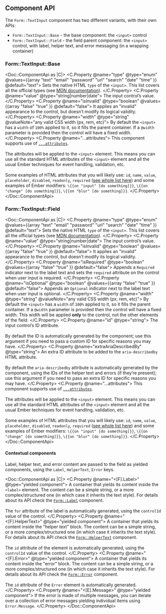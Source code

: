 ## Component API 

The `Form::TextInput` component has two different variants, with their own APIs:

- `Form::TextInput::Base` - the base component: the `<input>` control
- `Form::TextInput::Field` - the field parent component: the `<input>` control, with label, helper text, and error messaging (in a wrapping container)

### Form::TextInput::Base

<Doc::ComponentApi as |C|>
  <C.Property @name="type" @type="enum" @values={{array "text" "email" "password" "url" "search" "date" "time" }} @default="text">
    Sets the native HTML `type` of the `<input>`. This list covers all the official types (see [MDN documentation](https://developer.mozilla.org/en-US/docs/Web/HTML/Element/input)).
  </C.Property>
  <C.Property @name="value" @type="string|number|date">
    The input control’s value.
  </C.Property>
  <C.Property @name="isInvalid" @type="boolean" @values={{array "false" "true" }} @default="false">
    It applies an "invalid" appearance to the control, but doesn’t modify its logical validity.
  </C.Property>
  <C.Property @name="width" @type="string" @valueNote="any valid CSS width (px, rem, etc)">
    By default the `<input>` has a `width` of `100%` applied to it, so it fills the parent container. If a `@width` parameter is provided then the control will have a fixed width.
  </C.Property>
  <C.Property @name="...attributes">
    This component supports use of [`...attributes`](https://guides.emberjs.com/release/in-depth-topics/patterns-for-components/#toc_attribute-ordering).
    <br/><br/>
    The attributes will be applied to the `<input>` element. This means you can use all the standard HTML attributes of the `<input>` element and all the usual Ember techniques for event handling, validation, etc.
    <br/><br/>
    Some examples of HTML attributes that you will likely use: `id`, `name`, `value`, `placeholder`, `disabled`, `readonly`, `required` ([see whole list here](https://developer.mozilla.org/en-US/docs/Web/HTML/Element/input#attributes)) and some examples of Ember modifiers: `\{{on "input" [do something]}}`, `\{{on "change" [do something]}}`, `\{{on "blur" [do something]}}`.
  </C.Property>
</Doc::ComponentApi>

### Form::TextInput::Field

<Doc::ComponentApi as |C|>
  <C.Property @name="type" @type="enum" @values={{array "text" "email" "password" "url" "search" "date" "time" }} @default="text">
    Sets the native HTML `type` of the `<input>`. This list covers all the official types (see [MDN documentation](https://developer.mozilla.org/en-US/docs/Web/HTML/Element/input)).
  </C.Property>
  <C.Property @name="value" @type="string|number|date">
    The input control’s value.
  </C.Property>
  <C.Property @name="isInvalid" @type="boolean" @values={{array "false" "true" }} @default="false">
    It applies an "invalid" appearance to the control, but doesn’t modify its logical validity.
  </C.Property>
  <C.Property @name="isRequired" @type="boolean" @values={{array "false" "true" }} @default="false">
    Appends a `Required` indicator next to the label text and sets the `required` attribute on the control when user input is required.
  </C.Property>
  <C.Property @name="isOptional" @type="boolean" @values={{array "false" "true" }} @default="false">
    Appends an `Optional` indicator next to the label text when user input is optional.
  </C.Property>
  <C.Property @name="width" @type="string" @valueNote="any valid CSS width (px, rem, etc)">
    By default the `<input>` has a `width` of `100%` applied to it, so it fills the parent container. If a `@width` parameter is provided then the control will have a fixed width. This width will be applied **only** to the control, not the other elements of the field.
  </C.Property>
  <C.Property @name="id" @type="string">
    The input control’s ID attribute.
    <br/><br/>
    By default the ID is automatically generated by the component; use this argument if you need to pass a custom ID for specific reasons you may have.
  </C.Property>
  <C.Property @name="extraAriaDescribedBy" @type="string">
    An extra ID attribute to be added to the `aria-describedby` HTML attribute.
    <br/><br/>
    By default the `aria-describedby` attribute is automatically generated by the component, using the IDs of the helper text and errors (if they’re present); use this argument if you need to pass an extra ID for specific reasons you may have.
  </C.Property>
  <C.Property @name="...attributes">
    This component supports use of [`...attributes`](https://guides.emberjs.com/release/in-depth-topics/patterns-for-components/#toc_attribute-ordering).
    <br/><br/>
    The attributes will be applied to the `<input>` element. This means you can use all the standard HTML attributes of the `<input>` element and all the usual Ember techniques for event handling, validation, etc.
    <br/><br/>
    Some examples of HTML attributes that you will likely use: `id`, `name`, `value`, `placeholder`, `disabled`, `readonly`, `required` ([see whole list here](https://developer.mozilla.org/en-US/docs/Web/HTML/Element/input#attributes)) and some examples of Ember modifiers: `\{{on "input" [do something]}}`, `\{{on "change" [do something]}}`, `\{{on "blur" [do something]}}`.
  </C.Property>
</Doc::ComponentApi>

#### Contextual components

Label, helper text, and error content are passed to the field as yielded components, using the `Label`, `HelperText`, `Error` keys.

<Doc::ComponentApi as |C|>
  <C.Property @name="<[F].Label>" @type="yielded component">
    A container that yields its content inside the `<label>` element. The content can be a simple string, or a more complex/structured one (in which case it inherits the text style). For details about its API check the [`Form::Label`](/components/form/base-elements/) component.
    <br/><br/>
    The `for` attribute of the label is automatically generated, using the `controlId` value of the control.
  </C.Property>
  <C.Property @name="<[F].HelperText>" @type="yielded component">
    A container that yields its content inside the "helper text" block. The content can be a simple string, or a more complex/structured one (in which case it inherits the text style). For details about its API check the [`Form::HelperText`](/components/form/base-elements/) component.
    <br/><br/>
    The `id` attribute of the element is automatically generated, using the `controlId` value of the control.
  </C.Property>
  <C.Property @name="<[F].Error>" @type="yielded component">
    A container that yields its content inside the "error" block. The content can be a simple string, or a more complex/structured one (in which case it inherits the text style). For details about its API check the [`Form::Error`](/components/form/base-elements/) component.
    <br/><br/>
    The `id` attribute of the `Error` element is automatically generated.
  </C.Property>
  <C.Property @name="<[E].Message>" @type="yielded component">
    If the error is made of multiple messages, you can iterate over a collection of error messages yielding individual items using `Error.Message`.
  </C.Property>
</Doc::ComponentApi>
